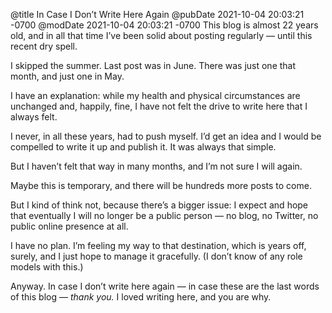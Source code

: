 @title In Case I Don’t Write Here Again
@pubDate 2021-10-04 20:03:21 -0700
@modDate 2021-10-04 20:03:21 -0700
This blog is almost 22 years old, and in all that time I’ve been solid about posting regularly — until this recent dry spell.

I skipped the summer. Last post was in June. There was just one that month, and just one in May.

I have an explanation: while my health and physical circumstances are unchanged and, happily, fine, I have not felt the drive to write here that I always felt.

I never, in all these years, had to push myself. I’d get an idea and I would be compelled to write it up and publish it. It was always that simple.

But I haven’t felt that way in many months, and I’m not sure I will again.

Maybe this is temporary, and there will be hundreds more posts to come.

But I kind of think not, because there’s a bigger issue: I expect and hope that eventually I will no longer be a public person — no blog, no Twitter, no public online presence at all.

I have no plan. I’m feeling my way to that destination, which is years off, surely, and I just hope to manage it gracefully. (I don’t know of any role models with this.)

Anyway. In case I don’t write here again — in case these are the last words of this blog — *thank you.* I loved writing here, and you are why.
